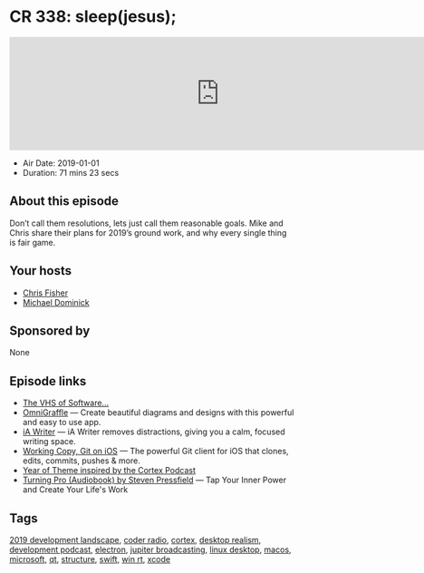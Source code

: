 # CR 338: sleep(jesus);

<iframe src="https://player.fireside.fm/v2/MLf2ZzhC+C3JNT5yt?theme=dark" width="740" height="200" frameborder="0" scrolling="no"></iframe>

* Air Date: 2019-01-01
* Duration: 71 mins 23 secs

## About this episode

Don’t call them resolutions, lets just call them reasonable goals. Mike and Chris share their plans for 2019’s ground work, and why every single thing is fair game.

## Your hosts
* [Chris Fisher](https://coder.show/hosts/chrislas)
* [Michael Dominick](https://coder.show/hosts/michael)

## Sponsored by

None



## Episode links

  * [The VHS of Software... ](https://slexy.org/view/s2j5NxoNZg "The VHS of Software... ")
  * [OmniGraffle](https://www.omnigroup.com/omnigraffle/ "OmniGraffle") — Create beautiful diagrams and designs with this powerful and easy to use app.
  * [iA Writer](https://ia.net/writer "iA Writer") — iA Writer removes distractions, giving you a calm, focused writing space.
  * [Working Copy, Git on iOS](https://workingcopyapp.com/ "Working Copy, Git on iOS") — The powerful Git client for iOS that clones, edits, commits, pushes & more.
  * [Year of Theme inspired by the Cortex Podcast](https://www.youtube.com/channel/UCqoy014xOu7ICwgLWHd9BzQ/videos "Year of Theme inspired by the Cortex Podcast")
  * [Turning Pro (Audiobook) by Steven Pressfield](https://www.audible.com/pd/Turning-Pro-Audiobook/B07FWJ4QBZ?ref=a_lib_c4_libItem_5_B07FWJ4QBZ&pf_rd_p=ae76b2bb-e63d-4a67-b357-dab3dee05ca1&pf_rd_r=09W4MFAT9TTBQGXNA5RF& "Turning Pro \(Audiobook\) by Steven Pressfield") — Tap Your Inner Power and Create Your Life's Work



## Tags

[2019 development landscape](https://coder.show/tags/2019%20development%20landscape), [coder radio](https://coder.show/tags/coder%20radio), [cortex](https://coder.show/tags/cortex), [desktop realism](https://coder.show/tags/desktop%20realism), [development podcast](https://coder.show/tags/development%20podcast), [electron](https://coder.show/tags/electron), [jupiter broadcasting](https://coder.show/tags/jupiter%20broadcasting), [linux desktop](https://coder.show/tags/linux%20desktop), [macos](https://coder.show/tags/macos), [microsoft](https://coder.show/tags/microsoft), [qt](https://coder.show/tags/qt), [structure](https://coder.show/tags/structure), [swift](https://coder.show/tags/swift), [win rt](https://coder.show/tags/win%20rt), [xcode](https://coder.show/tags/xcode)